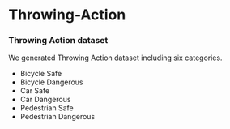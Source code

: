 # Throwing-Action
### Throwing Action dataset
We generated Throwing Action dataset including six categories. 

* Bicycle Safe
* Bicycle Dangerous
* Car Safe
* Car Dangerous
* Pedestrian Safe
* Pedestrian Dangerous
